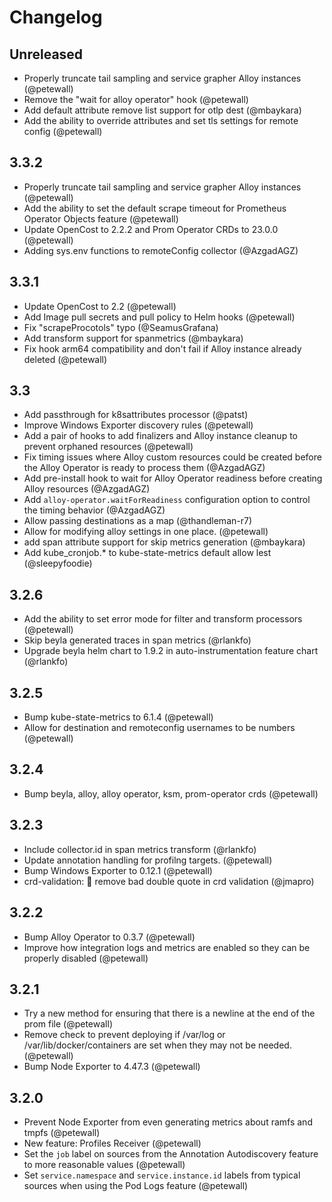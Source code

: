 # Changelog

## Unreleased

*   Properly truncate tail sampling and service grapher Alloy instances (@petewall)
*   Remove the "wait for alloy operator" hook (@petewall)
*   Add default attribute remove list support for otlp dest (@mbaykara)
*   Add the ability to override attributes and set tls settings for remote config (@petewall)

## 3.3.2

*   Properly truncate tail sampling and service grapher Alloy instances (@petewall)
*   Add the ability to set the default scrape timeout for Prometheus Operator Objects feature (@petewall)
*   Update OpenCost to 2.2.2 and Prom Operator CRDs to 23.0.0 (@petewall)
*   Adding sys.env functions to remoteConfig collector (@AzgadAGZ)

## 3.3.1

*   Update OpenCost to 2.2 (@petewall)
*   Add Image pull secrets and pull policy to Helm hooks (@petewall)
*   Fix "scrapeProcotols" typo (@SeamusGrafana)
*   Add transform support for spanmetrics (@mbaykara)
*   Fix hook arm64 compatibility and don't fail if Alloy instance already deleted (@petewall)

## 3.3

*   Add passthrough for k8sattributes processor (@patst)
*   Improve Windows Exporter discovery rules (@petewall)
*   Add a pair of hooks to add finalizers and Alloy instance cleanup to prevent orphaned resources (@petewall)
*   Fix timing issues where Alloy custom resources could be created before the Alloy Operator is ready to process them (@AzgadAGZ)
*   Add pre-install hook to wait for Alloy Operator readiness before creating Alloy resources (@AzgadAGZ)
*   Add `alloy-operator.waitForReadiness` configuration option to control the timing behavior (@AzgadAGZ)
*   Allow passing destinations as a map (@thandleman-r7)
*   Allow for modifying alloy settings in one place. (@petewall)
*   add span attribute support for skip metrics generation (@mbaykara)
*   Add kube_cronjob.* to kube-state-metrics default allow lest (@sleepyfoodie)

## 3.2.6

*   Add the ability to set error mode for filter and transform processors (@petewall)
*   Skip beyla generated traces in span metrics (@rlankfo)
*   Upgrade beyla helm chart to 1.9.2 in auto-instrumentation feature chart (@rlankfo)

## 3.2.5

*   Bump kube-state-metrics to 6.1.4 (@petewall)
*   Allow for destination and remoteconfig usernames to be numbers (@petewall)

## 3.2.4

*   Bump beyla, alloy, alloy operator, ksm, prom-operator crds (@petewall)

## 3.2.3

*   Include collector.id in span metrics transform (@rlankfo)
*   Update annotation handling for profilng targets. (@petewall)
*   Bump Windows Exporter to 0.12.1 (@petewall)
*   crd-validation: 🐛 remove bad double quote in crd validation (@jmapro)

## 3.2.2

*   Bump Alloy Operator to 0.3.7 (@petewall)
*   Improve how integration logs and metrics are enabled so they can be properly disabled (@petewall)

## 3.2.1

*   Try a new method for ensuring that there is a newline at the end of the prom file (@petewall)
*   Remove check to prevent deploying if /var/log or /var/lib/docker/containers are set when they may not be needed. (@petewall)
*   Bump Node Exporter to 4.47.3 (@petewall)

## 3.2.0

*   Prevent Node Exporter from even generating metrics about ramfs and tmpfs (@petewall)
*   New feature: Profiles Receiver (@petewall)
*   Set the `job` label on sources from the Annotation Autodiscovery feature to more reasonable values (@petewall)
*   Set `service.namespace` and `service.instance.id` labels from typical sources when using the Pod Logs feature (@petewall)
